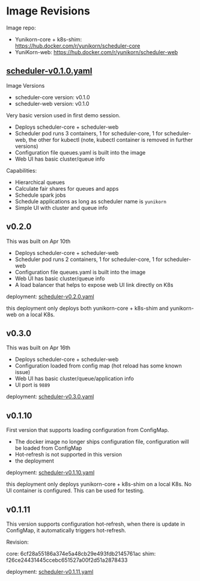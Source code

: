 # Image Revisions

Image repo: 

* Yunikorn-core + k8s-shim: https://hub.docker.com/r/yunikorn/scheduler-core
* YuniKorn-web: https://hub.docker.com/r/yunikorn/scheduler-web

## [scheduler-v0.1.0.yaml](scheduler-v0.1.0.yaml)

Image Versions
* scheduler-core version: v0.1.0
* scheduler-web  version: v0.1.0

Very basic version used in first demo session.
* Deploys scheduler-core + scheduler-web
* Scheduler pod runs 3 containers, 1 for scheduler-core, 1 for scheduler-web, the other for kubectl (note, kubectl container is removed in further versions)
* Configuration file queues.yaml is built into the image
* Web UI has basic cluster/queue info

Capabilities:
* Hierarchical queues
* Calculate fair shares for queues and apps
* Schedule spark jobs
* Schedule applications as long as scheduler name is `yunikorn`
* Simple UI with cluster and queue info 

## v0.2.0

This was built on Apr 10th
* Deploys scheduler-core + scheduler-web
* Scheduler pod runs 2 containers, 1 for scheduler-core, 1 for scheduler-web
* Configuration file queues.yaml is built into the image
* Web UI has basic cluster/queue info
* A load balancer that helps to expose web UI link directly on K8s

deployment: [scheduler-v0.2.0.yaml](scheduler-v0.2.0.yaml)

this deployment only deploys both yunikorn-core + k8s-shim and yunikorn-web on a local K8s.

## v0.3.0

This was built on Apr 16th
* Deploys scheduler-core + scheduler-web
* Configuration loaded from config map (hot reload has some known issue)
* Web UI has basic cluster/queue/application info
* UI port is `9889`

deployment: [scheduler-v0.3.0.yaml](scheduler-v0.3.0.yaml)

## v0.1.10

First version that supports loading configuration from ConfigMap.
* The docker image no longer ships configuration file, configuration will be loaded from ConfigMap
* Hot-refresh is not supported in this version
* the deployment 

deployment: [scheduler-v0.1.10.yaml](scheduler-v0.1.10.yaml)

this deployment only deploys yunikorn-core + k8s-shim on a local K8s. No UI container is configured. This can be used for testing.

## v0.1.11

This version supports configuration hot-refresh, when there is update in ConfigMap, it automatically triggers hot-refresh.

Revision: 

core: 6cf28a55186a374e5a48cb29e493fdb2145761ac
shim: f26ce24431445ccebc651527a00f2d51a2878433

deployment: [scheduler-v0.1.11.yaml](scheduler-v0.1.11.yaml)